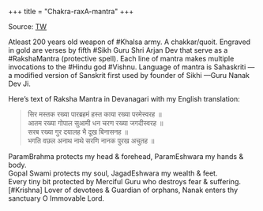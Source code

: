 +++
title = "Chakra-raxA-mantra"
+++

Source: [TW](https://x.com/puneet_sahani/status/1781151949821247952)

Atleast 200 years old weapon of #Khalsa army. A chakkar/quoit.
Engraved in gold are verses by fifth #Sikh Guru Shri Arjan Dev that serve as a #RakshaMantra (protective spell).
Each line of mantra makes multiple invocations to the #Hindu god #Vishnu.
Language of mantra is Sahaskriti —a modified version of Sanskrit first used by founder of Sikhi —Guru Nanak Dev Ji.

Here’s text of Raksha Mantra in Devanagari with my English translation:

> सिर मस्तक रख्या पारब्रहमं हस्त काया रख्या परमेस्वरह ॥  
आतम रख्या गोपाल सुआमी धन चरण रख्या जगदीस्वरह ॥  
सरब रख्या गुर दयालह भै दूख बिनासनह ॥  
भगति वछल अनाथ नाथे सरणि नानक पुरख अचुतह ॥

ParamBrahma protects my head & forehead, ParamEshwara my hands & body.  
Gopal Swami protects my soul, JagadEshwara my wealth & feet.  
Every tiny bit protected by Merciful Guru who destroys fear & suffering.  
[#Krishna] Lover of devotees & Guardian of orphans, Nanak enters thy sanctuary O Immovable Lord.